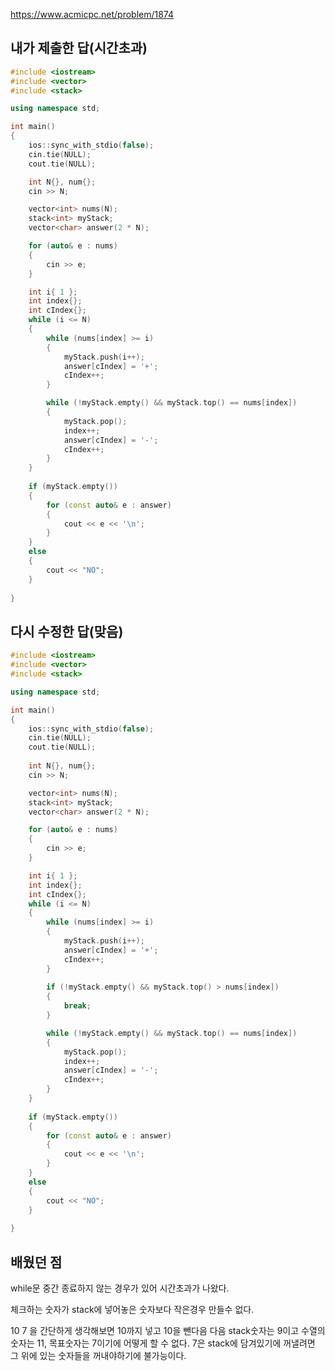 https://www.acmicpc.net/problem/1874

내가 제출한 답(시간초과)
----------------
```cpp
#include <iostream>
#include <vector>
#include <stack>

using namespace std;

int main()
{
	ios::sync_with_stdio(false);
	cin.tie(NULL);
	cout.tie(NULL);

	int N{}, num{};
	cin >> N;

	vector<int> nums(N);
	stack<int> myStack;
	vector<char> answer(2 * N);

	for (auto& e : nums)
	{
		cin >> e;
	}

	int i{ 1 };
	int index{};
	int cIndex{};
	while (i <= N)
	{
		while (nums[index] >= i)
		{
			myStack.push(i++);
			answer[cIndex] = '+';
			cIndex++;
		}

		while (!myStack.empty() && myStack.top() == nums[index])
		{
			myStack.pop();
			index++;
			answer[cIndex] = '-';
			cIndex++;
		}
	}
	
	if (myStack.empty())
	{
		for (const auto& e : answer)
		{
			cout << e << '\n';
		}
	}
	else
	{
		cout << "NO";
	}
	
}
```

다시 수정한 답(맞음)
--------------
```cpp
#include <iostream>
#include <vector>
#include <stack>

using namespace std;

int main()
{
	ios::sync_with_stdio(false);
	cin.tie(NULL);
	cout.tie(NULL);
	
	int N{}, num{};
	cin >> N;

	vector<int> nums(N);
	stack<int> myStack;
	vector<char> answer(2 * N);

	for (auto& e : nums)
	{
		cin >> e;
	}

	int i{ 1 };
	int index{};
	int cIndex{};
	while (i <= N)
	{
		while (nums[index] >= i)
		{
			myStack.push(i++);
			answer[cIndex] = '+';
			cIndex++;
		}
		
		if (!myStack.empty() && myStack.top() > nums[index])
		{
			break;
		}

		while (!myStack.empty() && myStack.top() == nums[index])
		{
			myStack.pop();
			index++;
			answer[cIndex] = '-';
			cIndex++;
		}
	}
	
	if (myStack.empty())
	{
		for (const auto& e : answer)
		{
			cout << e << '\n';
		}
	}
	else
	{
		cout << "NO";
	}
	
}
```

배웠던 점
--------------

while문 중간 종료하지 않는 경우가 있어 시간초과가 나왔다.

체크하는 숫자가 stack에 넣어놓은 숫자보다 작은경우 만들수 없다.

10 7 을 간단하게 생각해보면 10까지 넣고 10을 뺀다음 다음 stack숫자는 9이고 수열의 숫자는 11, 목표숫자는 7이기에 어떻게 할 수 없다. 7은 stack에 담겨있기에 꺼낼려면 그 위에 있는 숫자들을 꺼내야하기에 불가능이다.